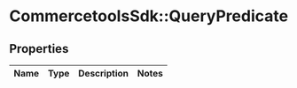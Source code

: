 # CommercetoolsSdk::QueryPredicate

## Properties
Name | Type | Description | Notes
------------ | ------------- | ------------- | -------------

